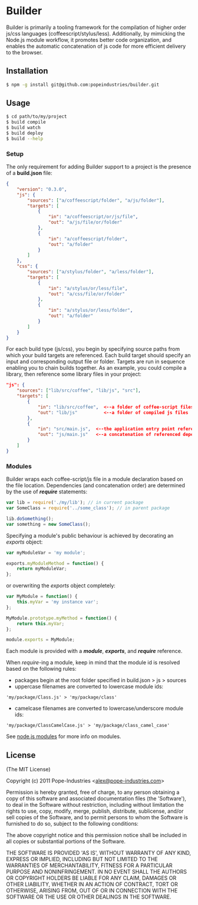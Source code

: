 # Builder

Builder is primarily a tooling framework for the compilation of higher order js/css languages (coffeescript/stylus/less). Additionally, by mimicking the Node.js module workflow, it promotes better code organization, and enables the automatic concatenation of js code for more efficient delivery to the browser.

## Installation

```bash
$ npm -g install git@github.com:popeindustries/builder.git
```

## Usage

```bash
$ cd path/to/my/project
$ build compile
$ build watch
$ build deploy
$ build --help
```

### Setup

The only requirement for adding Builder support to a project is the presence of a **build.json** file:

```json
{
	"version": "0.3.0",
	"js": {
		"sources": ["a/coffeescript/folder", "a/js/folder"],
		"targets": [
			{
				"in": "a/coffeescript/or/js/file",
				"out": "a/js/file/or/folder"
			},
			{
				"in": "a/coffeescript/folder",
				"out": "a/folder"
			}
		]
	},
	"css": {
		"sources": ["a/stylus/folder", "a/less/folder"],
		"targets": [
			{
				"in": "a/stylus/or/less/file",
				"out": "a/css/file/or/folder"
			},
			{
				"in": "a/stylus/or/less/folder",
				"out": "a/folder"
			}
		]
	}
}
```

For each build type (js/css), you begin by specifying source paths from which your build targets are referenced.
Each build target should specify an input and corresponding output file or folder. 
Targets are run in sequence enabling you to chain builds together.
As an example, you could compile a library, then reference some library files in your project:

```json
"js": {
	"sources": ["lib/src/coffee", "lib/js", "src"],
	"targets": [
		{
			"in": "lib/src/coffee",  <--a folder of coffee-script files (including nested folders)
			"out": "lib/js"          <--a folder of compiled js files
		},
		{
			"in": "src/main.js",  <--the application entry point referencing library dependencies
			"out": "js/main.js"   <--a concatenation of referenced dependencies
		}
	]
}
```

### Modules

Builder wraps each coffee-script/js file in a module declaration based on the file location. 
Dependencies (and concatenation order) are determined by the use of ***require*** statements:

```javascript
var lib = require('./my/lib'); // in current package
var SomeClass = require('../some_class'); // in parent package

lib.doSomething();
var something = new SomeClass();
```

Specifying a module's public behaviour is achieved by decorating an *exports* object:

```javascript
var myModuleVar = 'my module';

exports.myModuleMethod = function() { 
	return myModuleVar;
};
```

or overwriting the *exports* object completely:

```javascript
var MyModule = function() {
	this.myVar = 'my instance var';
};

MyModule.prototype.myMethod = function() {
	return this.myVar;
};

module.exports = MyModule;
```

Each module is provided with a ***module***, ***exports***, and ***require*** reference.

When *require*-ing a module, keep in mind that the module id is resolved based on the following rules:
 - packages begin at the root folder specified in build.json > js > sources
 - uppercase filenames are converted to lowercase module ids: 
```
'my/package/Class.js' > 'my/package/class'
```
 - camelcase filenames are converted to lowercase/underscore module ids: 
```
'my/package/ClassCamelCase.js' > 'my/package/class_camel_case'
```

See [node.js modules](http://nodejs.org/docs/v0.6.0/api/modules.html) for more info on modules.

## License 

(The MIT License)

Copyright (c) 2011 Pope-Industries &lt;alex@pope-industries.com&gt;

Permission is hereby granted, free of charge, to any person obtaining
a copy of this software and associated documentation files (the
'Software'), to deal in the Software without restriction, including
without limitation the rights to use, copy, modify, merge, publish,
distribute, sublicense, and/or sell copies of the Software, and to
permit persons to whom the Software is furnished to do so, subject to
the following conditions:

The above copyright notice and this permission notice shall be
included in all copies or substantial portions of the Software.

THE SOFTWARE IS PROVIDED 'AS IS', WITHOUT WARRANTY OF ANY KIND,
EXPRESS OR IMPLIED, INCLUDING BUT NOT LIMITED TO THE WARRANTIES OF
MERCHANTABILITY, FITNESS FOR A PARTICULAR PURPOSE AND NONINFRINGEMENT.
IN NO EVENT SHALL THE AUTHORS OR COPYRIGHT HOLDERS BE LIABLE FOR ANY
CLAIM, DAMAGES OR OTHER LIABILITY, WHETHER IN AN ACTION OF CONTRACT,
TORT OR OTHERWISE, ARISING FROM, OUT OF OR IN CONNECTION WITH THE
SOFTWARE OR THE USE OR OTHER DEALINGS IN THE SOFTWARE.
